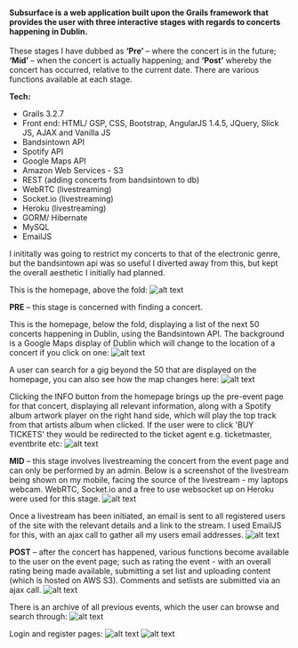 #### Subsurface is a web application built upon the Grails framework that provides the user with three interactive stages with regards to concerts happening in Dublin. 

These stages I have dubbed as **‘Pre’** – where the concert is in the future; **‘Mid’** – when the concert is actually happening; and **‘Post’** whereby the concert has occurred, relative to the current date. There are various functions available at each stage.

**Tech:** 
* Grails 3.2.7
* Front end: HTML/ GSP, CSS, Bootstrap, AngularJS 1.4.5, JQuery, Slick JS, AJAX and Vanilla JS
* Bandsintown API
* Spotify API
* Google Maps API
* Amazon Web Services - S3
* REST (adding concerts from bandsintown to db)
* WebRTC (livestreaming)
* Socket.io (livestreaming)
* Heroku (livestreaming)
* GORM/ Hibernate
* MySQL
* EmailJS


I inititally was going to restrict my concerts to that of the electronic genre, but the bandsintown api was so useful I diverted away from this, but kept the overall aesthetic I initially had planned. 

This is the homepage, above the fold:
![alt text](http://i.imgur.com/Sl4b4Yh.gif)


**PRE** – this stage is concerned with finding a concert. 

This is the homepage, below the fold, displaying a list of the next 50 concerts happening in Dublin, using the Bandsintown API. The background is a Google Maps display of Dublin which will change to the location of a concert if you click on one:
![alt text](http://i.imgur.com/blBZQKg.png)

A user can search for a gig beyond the 50 that are displayed on the homepage, you can also see how the map changes here:
![alt text](https://i.imgur.com/oEEMgmZ.png)

Clicking the INFO button from the homepage brings up the pre-event page for that concert, displaying all relevant information, along with a Spotify album artwork player on the right hand side, which will play the top track from that artists album when clicked. If the user were to click 'BUY TICKETS' they would be redirected to the ticket agent e.g. ticketmaster, eventbrite etc:
![alt text](http://i.imgur.com/CWJFFAG.png)


**MID** – this stage involves livestreaming the concert from the event page and can only be performed by an admin. Below is a screenshot of the livestream being shown on my mobile, facing the source of the livestream - my laptops webcam. WebRTC, Socket.io and a free to use websocket up on Heroku were used for this stage.
![alt text](http://i.imgur.com/vGCnhKG.png)

Once a livestream has been initiated, an email is sent to all registered users of the site with the relevant details and a link to the stream. I used EmailJS for this, with an ajax call to gather all my users email addresses.
![alt text](http://i.imgur.com/VZTieUd.png)


**POST** – after the concert has happened, various functions become available to the user on the event page; such as rating the event - with an overall rating being made available, submitting a set list and uploading content (which is hosted on AWS S3). Comments and setlists are submitted via an ajax call.
![alt text](http://i.imgur.com/zWohuS4.png)

There is an archive of all previous events, which the user can browse and search through:
![alt text](http://i.imgur.com/9pmOHBb.png)



Login and register pages:
![alt text](http://i.imgur.com/skhEjj3.png)
![alt text](http://i.imgur.com/PNuNnei.png)
